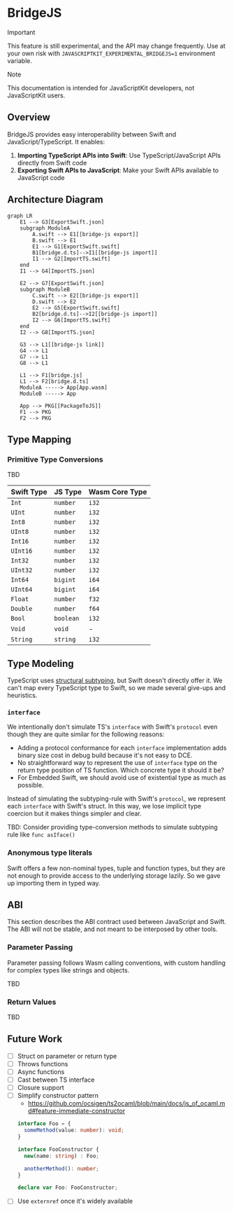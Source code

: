 # BridgeJS

> [!IMPORTANT]
> This feature is still experimental, and the API may change frequently. Use at your own risk with `JAVASCRIPTKIT_EXPERIMENTAL_BRIDGEJS=1` environment variable.

> [!NOTE]
> This documentation is intended for JavaScriptKit developers, not JavaScriptKit users.

## Overview

BridgeJS provides easy interoperability between Swift and JavaScript/TypeScript. It enables:

1. **Importing TypeScript APIs into Swift**: Use TypeScript/JavaScript APIs directly from Swift code
2. **Exporting Swift APIs to JavaScript**: Make your Swift APIs available to JavaScript code

## Architecture Diagram

```mermaid
graph LR
    E1 --> G3[ExportSwift.json]
    subgraph ModuleA
        A.swift --> E1[[bridge-js export]]
        B.swift --> E1
        E1 --> G1[ExportSwift.swift]
        B1[bridge.d.ts]-->I1[[bridge-js import]]
        I1 --> G2[ImportTS.swift]
    end
    I1 --> G4[ImportTS.json]

    E2 --> G7[ExportSwift.json]
    subgraph ModuleB
        C.swift --> E2[[bridge-js export]]
        D.swift --> E2
        E2 --> G5[ExportSwift.swift]
        B2[bridge.d.ts]-->I2[[bridge-js import]]
        I2 --> G6[ImportTS.swift]
    end
    I2 --> G8[ImportTS.json]

    G3 --> L1[[bridge-js link]]
    G4 --> L1
    G7 --> L1
    G8 --> L1

    L1 --> F1[bridge.js]
    L1 --> F2[bridge.d.ts]
    ModuleA -----> App[App.wasm]
    ModuleB -----> App

    App --> PKG[[PackageToJS]]
    F1 --> PKG
    F2 --> PKG
```

## Type Mapping

### Primitive Type Conversions

TBD

| Swift Type    | JS Type    | Wasm Core Type |
|:--------------|:-----------|:---------------|
| `Int`         | `number`   | `i32`          |
| `UInt`        | `number`   | `i32`          |
| `Int8`        | `number`   | `i32`          |
| `UInt8`       | `number`   | `i32`          |
| `Int16`       | `number`   | `i32`          |
| `UInt16`      | `number`   | `i32`          |
| `Int32`       | `number`   | `i32`          |
| `UInt32`      | `number`   | `i32`          |
| `Int64`       | `bigint`   | `i64`          |
| `UInt64`      | `bigint`   | `i64`          |
| `Float`       | `number`   | `f32`          |
| `Double`      | `number`   | `f64`          |
| `Bool`        | `boolean`  | `i32`          |
| `Void`        | `void`     | -              |
| `String`      | `string`   | `i32`          |

## Type Modeling

TypeScript uses [structural subtyping](https://www.typescriptlang.org/docs/handbook/type-compatibility.html), but Swift doesn't directly offer it. We can't map every TypeScript type to Swift, so we made several give-ups and heuristics.

### `interface`

We intentionally don't simulate TS's `interface` with Swift's `protocol` even though they are quite similar for the following reasons:

* Adding a protocol conformance for each `interface` implementation adds binary size cost in debug build because it's not easy to DCE.
* No straightforward way to represent the use of `interface` type on the return type position of TS function. Which concrete type it should it be?
* For Embedded Swift, we should avoid use of existential type as much as possible.

Instead of simulating the subtyping-rule with Swift's `protocol`, we represent each `interface` with Swift's struct.
In this way, we lose implicit type coercion but it makes things simpler and clear.

TBD: Consider providing type-conversion methods to simulate subtyping rule like `func asIface()`

### Anonymous type literals

Swift offers a few non-nominal types, tuple and function types, but they are not enough to provide access to the underlying storage lazily. So we gave up importing them in typed way.

## ABI

This section describes the ABI contract used between JavaScript and Swift.
The ABI will not be stable, and not meant to be interposed by other tools.

### Parameter Passing

Parameter passing follows Wasm calling conventions, with custom handling for complex types like strings and objects.

TBD

### Return Values

TBD

## Future Work

- [ ] Struct on parameter or return type
- [ ] Throws functions
- [ ] Async functions
- [ ] Cast between TS interface
- [ ] Closure support
- [ ] Simplify constructor pattern
    * https://github.com/ocsigen/ts2ocaml/blob/main/docs/js_of_ocaml.md#feature-immediate-constructor
    ```typescript
    interface Foo = {
      someMethod(value: number): void;
    }

    interface FooConstructor {
      new(name: string) : Foo;

      anotherMethod(): number;
    }

    declare var Foo: FooConstructor;
    ```
- [ ] Use `externref` once it's widely available
